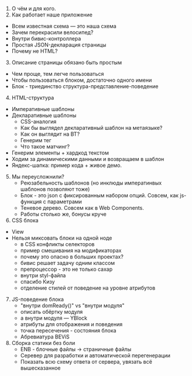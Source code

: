 1. О чём и для кого.
2. Как работает наше приложение
  * Всем известная схема — это наша схема
  * Зачем перекрасили велосипед?
  * Внутри бивис-контроллера
  * Простая JSON-декларация страницы
  * Почему не HTML?
3. Описание страницы обязано быть простым
  * Чем проще, тем легче пользоваться
  * Чтобы пользоваться блоком, достаточно одного имени
  * Блок - триединство структура-представление-поведение
4. HTML-структура
  * Императивные шаблоны
  * Декларативные шаблоны
    * CSS-аналогия
    * Как бы выглядел декларативный шаблон на метаязыке?
    * Как он выглядит на BT?
    * Генерим тег
    * Что такое матчинг?
  * Генерим элементы + хардкод текстом
  * Ходим за динамическими данными и возвращаем в шаблон
  * Яндекс-шапка: пример кода + живое демо.
5. Мы переусложнили?
    * Реюзабельность шаблонов (но инклюды императинвых шаблонов позволяют тоже)
    * Блок - это json с фиксированным набором опций. Совсем, как js-функция с параметрами
    * Теневое дерево. Совсем как в Web Components.
    * Работы столько же, бонусы круче
6. CSS блока
  * View
  * Нельзя миксовать блоки на одной ноде
    * в CSS конфликты селекторов
    * пример смешивания на модификаторах
    * почему это опасно в больших проектах?
    * бивис решает задачу одним классом
    * препроцессор - это не только сахар
    * внутри styl-файла
    * спасибо Кизу
    * отделение стилей от поведение на уровне атрибутов
7. JS-поведение блока
    * "внутри domReady()" vs "внутри модуля"
    * описать обёртку модуля
    * а внутри модуля — YBlock
    * атрибуты для отображения и поведения
    * точка пересечения - состояния блока
    * Абревиатура BEViS
8. Сборка статики без боли
    * ENB - блочные файлы -> страничные файлы
    * Серевер для разработки и автоматической перегенерации
    * Показать всю схему ответа от сервера, увязать всё вышесказанное
